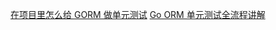 [在项目里怎么给 GORM 做单元测试](https://mp.weixin.qq.com/s?__biz=MzUzNTY5MzU2MA==&mid=2247493509&idx=1&sn=0ce740cf9e03d921b3f233a599608c7d&chksm=fa833612cdf4bf0412a350cede068a88defa2997b8bbacb8bd74bd9340dc8f1999981573b714&token=1814222456&lang=zh_CN&scene=21#wechat_redirect)
[Go ORM 单元测试全流程讲解](https://mp.weixin.qq.com/s/XPPwHd7eDUjvzsnuFwgbyw)